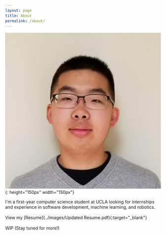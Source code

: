 ```yaml
---
layout: page
title: About
permalink: /about/
---
```


![left-aligned-image](../images/face.jpg#left){: height="150px" width="150px"}

I'm a first-year computer science student at UCLA looking for internships and experience in software development, machine learning, and robotics.
<br><br>
View my [Resume](../images/Updated Resume.pdf){:target="_blank"}
<br><br>
WIP (Stay tuned for more!)
